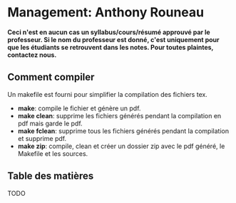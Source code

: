 # Management: Anthony Rouneau

**Ceci n'est en aucun cas un syllabus/cours/résumé approuvé par le professeur.
Si le nom du professeur est donné, c'est uniquement pour que les étudiants se
retrouvent dans les notes. Pour toutes plaintes, contactez nous.**

## Comment compiler

Un makefile est fourni pour simplifier la compilation des fichiers tex.

* **make**: compile le fichier et génère un pdf.
* **make clean**: supprime les fichiers générés pendant la compilation en pdf
  mais garde le pdf.
* **make fclean**: supprime tous les fichiers générés pendant la compilation et
  supprime pdf.
* **make zip**: compile, clean et créer un dossier zip avec le pdf généré, le
  Makefile et les sources.

## Table des matières

TODO

